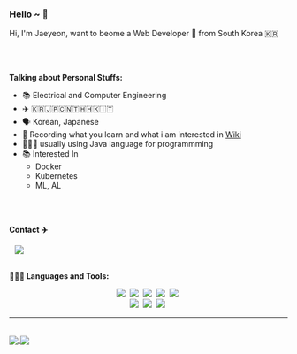 ### Hello ~ 👋



Hi, I'm Jaeyeon, want to beome a Web Developer 🚀 from South Korea 🇰🇷

<br>
<br>

**Talking about Personal Stuffs:**

- 📚 Electrical and Computer Engineering
- ✈️ 🇰🇷🇯🇵🇨🇳🇹🇭🇭🇰🇮🇹
- 🗣 Korean, Japanese
- 📕 Recording what you learn and what i am interested in [Wiki](https://github.com/JaeYeon33/wiki)
- 👨🏻‍💻 usually using Java language for programmming
- 📚 Interested In
  - Docker
  - Kubernetes
  - ML, AL

<br>
<br>

**Contact ✈️**

<a href="https://www.linkedin.com/in/jaeyeon-cho-061094a4/">
    <img src="https://img.shields.io/badge/linkedin-%230077B5.svg?&style=for-the-badge&logo=linkedin&logoColor=white" style="height : atuo; margin-left : 10px; margin-right : 10px;"/>
</a>

<br>
<br>

**👨🏻‍💻 Languages and Tools:**
<p align="center">
    <img src="https://img.shields.io/badge/Java-007396?style=flat-square&logo=Java&logoColor=white" /></a>&nbsp
    <img src="https://img.shields.io/badge/Javascript-ffb13b?style=flat-square&logo=javascript&logoColor=white" /></a>&nbsp
    <img src="https://img.shields.io/badge/Python-3766AB?style=flat-square&logo=Python&logoColor=white" /></a>&nbsp
    <img src="https://img.shields.io/badge/HTML-E34F26?style=flat-square&logo=html5&logoColor=white" /></a>&nbsp
    <img src="https://img.shields.io/badge/CSS-1572B6?style=flat-square&logo=css3&logoColor=white" /></a>&nbsp
    <br/>
    <img src="https://img.shields.io/badge/Spring-6DB33F?style=flat-square&logo=Spring&logoColor=white"/></a>&nbsp
    <img src="https://img.shields.io/badge/mysql-4479A1?style=flat-square&logo=mysql&logoColor=white"/></a>&nbsp
    <img src="https://img.shields.io/badge/JSP-007396?style=flat-square&logo=java&logoColor=white"/></a>&nbsp
    <br/>
</p>


<hr />
<br>

<a href="https://github.com/jaeyeon33/github-readme-stats">
    <img align="center" src="https://github-readme-stats.vercel.app/api?username=JaeYeon33&show_icons=true&theme=tokyonight">
</a>
<a href="https://github.com/jaeyeon33/convoychat">
    <img align="center" src="https://github-readme-stats.vercel.app/api/top-langs/?username=JaeYeon33&layout=compact&theme=tokyonight">
</a>
